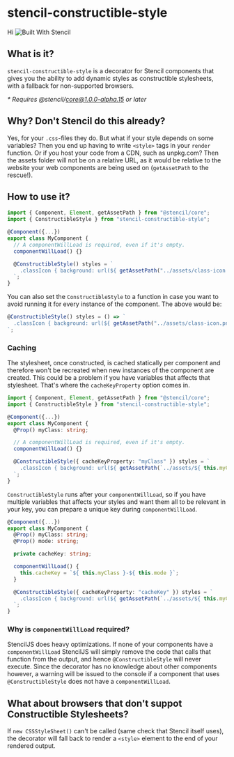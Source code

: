 # stencil-constructible-style
Hi
![Built With Stencil](https://img.shields.io/badge/-Built%20With%20Stencil-16161d.svg?logo=data%3Aimage%2Fsvg%2Bxml%3Bbase64%2CPD94bWwgdmVyc2lvbj0iMS4wIiBlbmNvZGluZz0idXRmLTgiPz4KPCEtLSBHZW5lcmF0b3I6IEFkb2JlIElsbHVzdHJhdG9yIDE5LjIuMSwgU1ZHIEV4cG9ydCBQbHVnLUluIC4gU1ZHIFZlcnNpb246IDYuMDAgQnVpbGQgMCkgIC0tPgo8c3ZnIHZlcnNpb249IjEuMSIgaWQ9IkxheWVyXzEiIHhtbG5zPSJodHRwOi8vd3d3LnczLm9yZy8yMDAwL3N2ZyIgeG1sbnM6eGxpbms9Imh0dHA6Ly93d3cudzMub3JnLzE5OTkveGxpbmsiIHg9IjBweCIgeT0iMHB4IgoJIHZpZXdCb3g9IjAgMCA1MTIgNTEyIiBzdHlsZT0iZW5hYmxlLWJhY2tncm91bmQ6bmV3IDAgMCA1MTIgNTEyOyIgeG1sOnNwYWNlPSJwcmVzZXJ2ZSI%2BCjxzdHlsZSB0eXBlPSJ0ZXh0L2NzcyI%2BCgkuc3Qwe2ZpbGw6I0ZGRkZGRjt9Cjwvc3R5bGU%2BCjxwYXRoIGNsYXNzPSJzdDAiIGQ9Ik00MjQuNywzNzMuOWMwLDM3LjYtNTUuMSw2OC42LTkyLjcsNjguNkgxODAuNGMtMzcuOSwwLTkyLjctMzAuNy05Mi43LTY4LjZ2LTMuNmgzMzYuOVYzNzMuOXoiLz4KPHBhdGggY2xhc3M9InN0MCIgZD0iTTQyNC43LDI5Mi4xSDE4MC40Yy0zNy42LDAtOTIuNy0zMS05Mi43LTY4LjZ2LTMuNkgzMzJjMzcuNiwwLDkyLjcsMzEsOTIuNyw2OC42VjI5Mi4xeiIvPgo8cGF0aCBjbGFzcz0ic3QwIiBkPSJNNDI0LjcsMTQxLjdIODcuN3YtMy42YzAtMzcuNiw1NC44LTY4LjYsOTIuNy02OC42SDMzMmMzNy45LDAsOTIuNywzMC43LDkyLjcsNjguNlYxNDEuN3oiLz4KPC9zdmc%2BCg%3D%3D&colorA=16161d&style=flat-square)

## What is it?

`stencil-constructible-style` is a decorator for Stencil components that gives you the ability to add dynamic styles as constructible stylesheets, with a fallback for non-supported browsers.

_* Requires @stencil/core@1.0.0-alpha.15 or later_

## Why? Don't Stencil do this already?

Yes, for your `.css`-files they do. But what if your style depends on some variables? Then you end up having to write `<style>` tags in your `render` function.
Or if you host your code from a CDN, such as unpkg.com? Then the assets folder will not be on a relative URL, as it would be relative to the website your web components are being used on (`getAssetPath` to the rescue!).

## How to use it?

```ts
import { Component, Element, getAssetPath } from "@stencil/core";
import { ConstructibleStyle } from "stencil-constructible-style";

@Component({...})
export class MyComponent {
  // A componentWillLoad is required, even if it's empty.
  componentWillLoad() {}

  @ConstructibleStyle() styles = `
    .classIcon { background: url(${ getAssetPath("../assets/class-icon.png") }); }
  `;
}
```

You can also set the `ConstructibleStyle` to a function in case you want to avoid running it for every instance of the component.
The above would be:
```ts
@ConstructibleStyle() styles = () => `
  .classIcon { background: url(${ getAssetPath("../assets/class-icon.png") }); }
`;
```

### Caching

The stylesheet, once constructed, is cached statically per component and therefore won't be recreated when new instances of the component are created. This could be a problem if you have variables that affects that stylesheet. That's where the `cacheKeyProperty` option comes in.

```ts
import { Component, Element, getAssetPath } from "@stencil/core";
import { ConstructibleStyle } from "stencil-constructible-style";

@Component({...})
export class MyComponent {
  @Prop() myClass: string;

  // A componentWillLoad is required, even if it's empty.
  componentWillLoad() {}

  @ConstructibleStyle({ cacheKeyProperty: "myClass" }) styles = `
    .classIcon { background: url(${ getAssetPath(`../assets/${ this.myClass }-icon.png`) }); }
  `;
}
```

`ConstructibleStyle` runs after your `componentWillLoad`, so if you have multiple variables that affects your styles and want them all to be relevant in your key, you can prepare a unique key during `componentWillLoad`.

```ts
@Component({...})
export class MyComponent {
  @Prop() myClass: string;
  @Prop() mode: string;

  private cacheKey: string;

  componentWillLoad() {
    this.cacheKey = `${ this.myClass }-${ this.mode }`;
  }

  @ConstructibleStyle({ cacheKeyProperty: "cacheKey" }) styles = `
    .classIcon { background: url(${ getAssetPath(`../assets/${ this.myClass }-${ this.mode }-icon.png`) }); }
  `;
}
```

### Why is `componentWillLoad` required?

StencilJS does heavy optimizations. If none of your components have a `componentWillLoad` StencilJS will simply remove the code that calls that function from the output, and hence `@ConstructibleStyle` will never execute. Since the decorator has no knowledge about other components however, a warning will be issued to the console if a component that uses `@ConstructibleStyle` does not have a `componentWillLoad`.

## What about browsers that don't suppot Constructible Stylesheets?

If `new CSSStyleSheet()` can't be called (same check that Stencil itself uses), the decorator will fall back to render a `<style>` element to the end of your rendered output.
